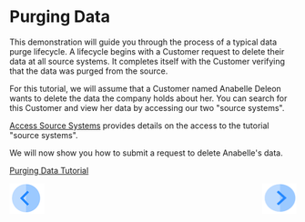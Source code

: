 # Purging Data

This demonstration will guide you through the process of a typical data purge lifecycle. A lifecycle begins with a Customer request to delete their data at all source systems. It completes itself with the Customer verifying that the data was purged from the source.

For this tutorial, we will assume that a Customer named Anabelle Deleon wants to delete the data the company holds about her. You can search for this Customer and view her data by accessing our two "source systems".

[Access Source Systems](../00_Setup/00_Access_Source_Systems.md) provides details on the access to the tutorial "source systems".

We will now show you how to submit a request to delete Anabelle's data.

[Purging Data Tutorial](03_01_Purging_Data_Tutorial.md)



[![Previous](../images/Previous.png)](../README.md)[<img align="right" width="60" height="54" src="../images/Next.png">](03_01_Purging_Data_Tutorial.md)
